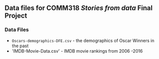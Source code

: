 ## Data files for COMM318 _Stories from data_ Final Project


    
### Data Files
* `Oscars-demographics-DFE.csv` - the demographics of Oscar Winners in the past 
* 'IMDB-Movie-Data.csv' - IMDB movie rankings from 2006 -2016